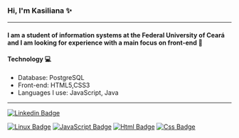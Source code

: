### Hi, I'm Kasiliana :sparkles:
---
#### I am a student of information systems at the Federal University of Ceará and I am looking for experience with a main focus on front-end :book: 

#### Technology :computer: 

  * Database: PostgreSQL 
  * Front-end: HTML5,CSS3 
  * Languages I use: JavaScript, Java 
---
 [![Linkedin Badge](https://img.shields.io/badge/LinkedIn-0077B5?style=for-the-badge&logo=linkedin&logoColor=white&link=https://www.linkedin.com/in/kasiliana-oliveira/)](https://www.linkedin.com/in/kasiliana-oliveira/)
 
 [![Linux Badge](https://img.shields.io/badge/Linux-FCC624?style=for-the-badge&logo=linux&logoColor=black&link=https://github.com/kasilianaoliveira)](https://github.com/kasilianaoliveira)
 [![JavaScript Badge](https://img.shields.io/badge/JavaScript-F7DF1E?style=for-the-badge&logo=javascript&logoColor=black&link=https://github.com/kasilianaoliveira)](https://github.com/kasilianaoliveira)
 [![Html Badge](https://img.shields.io/badge/HTML5-E34F26?style=for-the-badge&logo=html5&logoColor=white&link=https://github.com/kasilianaoliveira)](https://github.com/kasilianaoliveira)
 [![Css Badge](https://img.shields.io/badge/CSS3-1572B6?style=for-the-badge&logo=css3&logoColor=white&link=https://github.com/kasilianaoliveira)](https://github.com/kasilianaoliveira)
<!--[![Gmail Badge](https://img.shields.io/badge/Gmail-D14836?style=for-the-badge&logo=gmail&logoColor=white&link=https://mail.google.com/mail/u/0/#inbox)](https://mail.google.com/mail/u/0/#inbox)
-->

